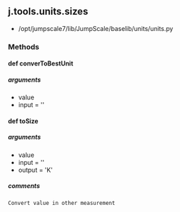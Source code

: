 ## j.tools.units.sizes

- /opt/jumpscale7/lib/JumpScale/baselib/units/units.py

### Methods

#### def converToBestUnit 

##### arguments

- value
- input = ''

#### def toSize 

##### arguments

- value
- input = ''
- output = 'K'

##### comments

```
Convert value in other measurement

```

